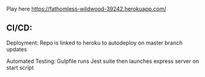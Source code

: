 Play here https://fathomless-wildwood-39242.herokuapp.com/


## CI/CD:

Deployment:
Repo is linked to heroku to autodeploy on master branch updates

Automated Testing:
Gulpfile runs Jest suite then launches express server on start script 
